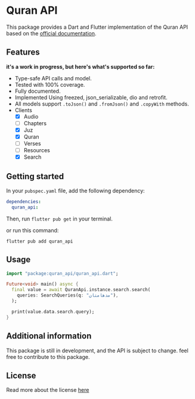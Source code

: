 # Quran API 

This package provides a Dart and Flutter implementation of the Quran API based on the [official documentation](https://api-docs.quran.com/docs/category/quran.com-api).


## Features
**it's a work in progress, but here's what's supported so far:**
- Type-safe API calls and model.
- Tested with 100% coverage.
- Fully documented.
- Implemented Using freezed, json_serializable, dio and retrofit.
- All models support ```.toJson()``` and ```.fromJson()``` and ```.copyWith``` methods.
- Clients
    - [x] Audio
    - [ ] Chapters
    - [x] Juz
    - [x] Quran
    - [ ] Verses
    - [ ] Resources
    - [x] Search

## Getting started
In your `pubspec.yaml` file, add the following dependency:

```yaml
dependencies:
  quran_api: 
```

Then, run `flutter pub get` in your terminal.

or run this command:
    
```shell
flutter pub add quran_api
```

## Usage

```dart
import "package:quran_api/quran_api.dart";

Future<void> main() async {
  final value = await QuranApi.instance.search.search(
    queries: SearchQueries(q: "مدهامتان"),
  );

  print(value.data.search.query);
}
```

## Additional information

This package is still in development, and the API is subject to change.
feel free to contribute to this package.

## License
Read more about the license [here](./LICENSE)